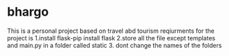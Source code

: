 # bhargo
This is a personal project based on travel abd tourism 
reqiurments for the project is 
1.install flask-pip install flask
2.store all the file except templates and main.py in a folder called static 
3. dont change the names of the folders

